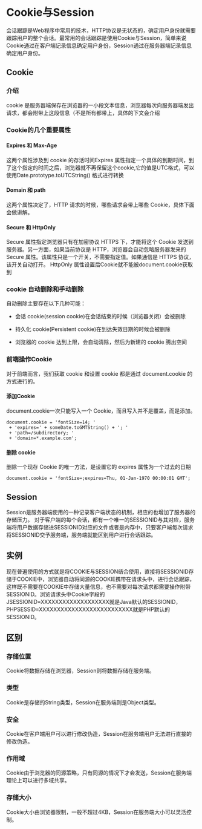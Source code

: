 # Cookie与Session
会话跟踪是Web程序中常用的技术，HTTP协议是无状态的，确定用户身份就需要跟踪用户的整个会话。最常用的会话跟踪是使用Cookie与Session，简单来说Cookie通过在客户端记录信息确定用户身份，Session通过在服务器端记录信息确定用户身份。

## Cookie
### 介绍
cookie 是服务器端保存在浏览器的一小段文本信息，浏览器每次向服务器端发出请求，都会附带上这段信息（不是所有都带上，具体的下文会介绍

### Cookie的几个重要属性

#### Expires 和 Max-Age
这两个属性涉及到 cookie 的存活时间Expires 属性指定一个具体的到期时间，到了这个指定的时间之后，浏览器就不再保留这个cookie,它的值是UTC格式，可以使用Date.prototype.toUTCString() 格式进行转换

#### Domain 和 path
这两个属性决定了，HTTP 请求的时候，哪些请求会带上哪些 Cookie，具体下面会做讲解。

#### Secure 和 HttpOnly
Secure 属性指定浏览器只有在加密协议 HTTPS 下，才能将这个 Cookie 发送到服务器。另一方面，如果当前协议是 HTTP，浏览器会自动忽略服务器发来的 Secure 属性。该属性只是一个开关，不需要指定值。如果通信是 HTTPS 协议，该开关自动打开。
HttpOnly 属性设置后Cookie就不能被document.cookie获取到

### cookie 自动删除和手动删除
自动删除主要存在以下几种可能：

- 会话 cookie(session cookie)在会话结束的时候（浏览器关闭）会被删除

- 持久化 cookie(Persistent cookie)在到达失效日期的时候会被删除

- 浏览器的 cookie 达到上限，会自动清除，然后为新建的 cookie 腾出空间

### 前端操作Cookie
对于前端而言，我们获取 cookie 和设置 cookie 都是通过 document.cookie 的方式进行的。

#### 添加Cookie
document.cookie一次只能写入一个 Cookie，而且写入并不是覆盖，而是添加。

   ```
   document.cookie = 'fontSize=14; '
    + 'expires=' + someDate.toGMTString() + '; '
    + 'path=/subdirectory; '
    + 'domain=*.example.com';
   ```

#### 删除 cookie

删除一个现存 Cookie 的唯一方法，是设置它的 expires 属性为一个过去的日期

```document.cookie = 'fontSize=;expires=Thu, 01-Jan-1970 00:00:01 GMT';```

## Session
Session是服务器端使用的一种记录客户端状态的机制，相应的也增加了服务器的存储压力。
对于客户端的每个会话，都有一个唯一的SESSIONID与其对应，服务端将用户数据存储进SESSIONID对应的文件或者是内存中，只要客户端每次请求将SESSIONID交予服务端，服务端就能区别用户进行会话跟踪。

## 实例
现在普遍使用的方式就是将COOKIE与SESSION结合使用，直接将SESSIONID存储于COOKIE中，浏览器自动将同源的COOKIE携带在请求头中，进行会话跟踪，这样既不需要在COOKIE中存储大量信息，也不需要对每次请求都需要操作附带SESSIONID。浏览请求头中Cookie字段的JSESSIONID=XXXXXXXXXXXXXXXXXXX就是Java默认的SESSIONID，PHPSESSID=XXXXXXXXXXXXXXXXXXXXXXXXXX就是PHP默认的SESSIONID。

## 区别
### 存储位置
Cookie将数据存储在浏览器，Session则将数据存储在服务端。

### 类型
Cookie是存储的String类型，Session在服务端则是Object类型。

### 安全
Cookie在客户端用户可以进行修改伪造，Session在服务端用户无法进行直接的修改伪造。

### 作用域
Cookie由于浏览器的同源策略，只有同源的情况下才会发送，Session在服务端理论上可以进行多域共享。

### 存储大小
Cookie大小由浏览器限制，一般不超过4KB，Session在服务端大小可以灵活控制。